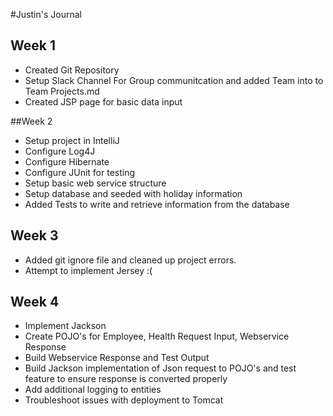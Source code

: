 #Justin's Journal

## Week 1
* Created Git Repository
* Setup Slack Channel For Group communitcation and added Team into to Team Projects.md
* Created JSP page for basic data input

##Week 2
* Setup project in IntelliJ
* Configure Log4J
* Configure Hibernate
* Configure JUnit for testing
* Setup basic web service structure
* Setup database and seeded with holiday information
* Added Tests to write and retrieve information from the database

## Week 3
* Added git ignore file and cleaned up project errors.
* Attempt to implement Jersey :(

## Week 4
* Implement Jackson
* Create POJO's for Employee, Health Request Input, Webservice Response
* Build Webservice Response and Test Output
* Build Jackson implementation of Json request to POJO's and test feature to ensure response is converted properly
* Add additional logging to entities
* Troubleshoot issues with deployment to Tomcat
